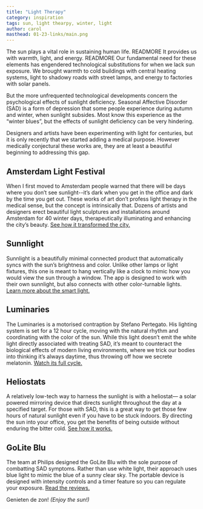 ```yaml
---
title: "Light Therapy"
category: inspiration
tags: sun, light thearpy, winter, light
author: carol
masthead: 01-23-links/main.png
---
```


The sun plays a vital role in sustaining human life. READMORE It provides us with warmth, light, and energy. READMORE Our fundamental need for these elements has engendered technological substitutions for when we lack sun exposure. We brought warmth to cold buildings with central heating systems, light to shadowy roads with street lamps, and energy to factories with solar panels. 

But the more unfrequented technological developments concern the psychological effects of sunlight deficiency. Seasonal Affective Disorder (SAD) is a form of depression that some people experience during autumn and winter, when sunlight subsides. Most know this experience as the “winter blues”, but the effects of sunlight deficiency can be very hindering.

Designers and artists have been experimenting with light for centuries, but it is only recently that we started adding a medical purpose. However medically conjectural these works are, they are at least a beautiful beginning to addressing this gap.

## Amsterdam Light Festival
When I first moved to Amsterdam people warned that there will be days where you don’t see sunlight--it’s dark when you get in the office and dark by the time you get out. These works of art don’t profess light therapy in the medical sense, but the concept is intrinsically that. Dozens of artists and designers erect beautiful light sculptures and installations around Amsterdam for 40 winter days, therapeutically illuminating and enhancing the city’s beauty. [See how it transformed the city.](http://www.amsterdamlightfestival.com/en/)

## Sunnlight
Sunnlight is a beautifully minimal connected product that automatically syncs with the sun’s brightness and color. Unlike other lamps or light fixtures, this one is meant to hang vertically like a clock to mimic how you would view the sun through a window. The app is designed to work with their own sunnlight, but also connects with other color-turnable lights. [Learn more about the smart light.](http://sunnlight.com/)

## Luminaries
The Luminaries is a motorised contraption by Stefano Pertegato. His lighting system is set for a 12 hour cycle, moving with the natural rhythm and coordinating with the color of the sun. While this light doesn’t emit the white light directly associated with treating SAD, it’s meant to counteract the biological effects of modern living environments, where we trick our bodies into thinking it’s always daytime, thus throwing off how we secrete melatonin. [Watch its full cycle.](http://vimeo.com/45076098)

## Heliostats
A relatively low-tech way to harness the sunlight is with a heliostat— a solar powered mirroring device that directs sunlight throughout the day at a specified target. For those with SAD, this is a great way to get those few hours of natural sunlight even if you have to be stuck indoors. By directing the sun into your office, you get the benefits of being outside without enduring the bitter cold. [See how it works.](http://en.wikipedia.org/wiki/Heliostat)

## GoLite Blu
The team at Philips designed the GoLite Blu with the sole purpose of combatting SAD symptoms. Rather than use white light, their approach uses blue light to mimic the blue of a sunny clear sky. The portable device is designed with intensity controls and a timer feature so you can regulate your exposure. [Read the reviews.](http://www.cnet.com/news/philips-golite-cure-for-winter-blues/)

Genieten de zon! _(Enjoy the sun!)_
